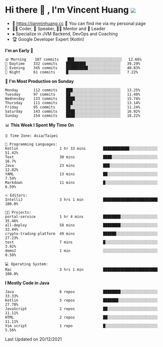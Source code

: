 # Hi there 👋 , I'm Vincent Huang ![](https://komarev.com/ghpvc/?username=Jian-Min-Huang)
- 💎 https://jianminhuang.cc 🙋 You can find me via my personal page
- 👨‍💻 Coder, 🎤 Speaker, 👨‍🏫 Mentor and 🚀 Leader
- ♠️ Specialize in JVM Backend, DevOps and Coaching
- 🏆 Google Developer Expert (Kotlin)

<!--START_SECTION:waka-->
**I'm an Early 🐤** 

```text
🌞 Morning    107 commits    ███░░░░░░░░░░░░░░░░░░░░░░   12.66% 
🌆 Daytime    332 commits    █████████░░░░░░░░░░░░░░░░   39.29% 
🌃 Evening    345 commits    ██████████░░░░░░░░░░░░░░░   40.83% 
🌙 Night      61 commits     █░░░░░░░░░░░░░░░░░░░░░░░░   7.22%

```
📅 **I'm Most Productive on Sunday** 

```text
Monday       112 commits    ███░░░░░░░░░░░░░░░░░░░░░░   13.25% 
Tuesday      97 commits     ██░░░░░░░░░░░░░░░░░░░░░░░   11.48% 
Wednesday    133 commits    ████░░░░░░░░░░░░░░░░░░░░░   15.74% 
Thursday     111 commits    ███░░░░░░░░░░░░░░░░░░░░░░   13.14% 
Friday       95 commits     ██░░░░░░░░░░░░░░░░░░░░░░░   11.24% 
Saturday     143 commits    ████░░░░░░░░░░░░░░░░░░░░░   16.92% 
Sunday       154 commits    ████░░░░░░░░░░░░░░░░░░░░░   18.22%

```


📊 **This Week I Spent My Time On** 

```text
⌚︎ Time Zone: Asia/Taipei

💬 Programming Languages: 
Kotlin                   1 hr 33 mins        ████████████░░░░░░░░░░░░░   51.42% 
Text                     30 mins             ████░░░░░░░░░░░░░░░░░░░░░   16.7% 
Java                     23 mins             ███░░░░░░░░░░░░░░░░░░░░░░   12.82% 
YAML                     13 mins             ██░░░░░░░░░░░░░░░░░░░░░░░   7.54% 
Markdown                 11 mins             █░░░░░░░░░░░░░░░░░░░░░░░░   6.59%

🔥 Editors: 
IntelliJ                 3 hrs 1 min         █████████████████████████   100.0%

🐱‍💻 Projects: 
portal-service           1 hr 4 mins         ████████░░░░░░░░░░░░░░░░░   35.46% 
all-deploy               58 mins             ████████░░░░░░░░░░░░░░░░░   32.44% 
crypto-trading-platform  49 mins             ██████░░░░░░░░░░░░░░░░░░░   27.23% 
test                     7 mins              █░░░░░░░░░░░░░░░░░░░░░░░░   3.92% 
demo2                    1 min               ░░░░░░░░░░░░░░░░░░░░░░░░░   0.58%

💻 Operating System: 
Mac                      3 hrs 1 min         █████████████████████████   100.0%

```

**I Mostly Code in Java** 

```text
Java                     6 repos             ████████░░░░░░░░░░░░░░░░░   33.33% 
Kotlin                   5 repos             ███████░░░░░░░░░░░░░░░░░░   27.78% 
JavaScript               2 repos             ██░░░░░░░░░░░░░░░░░░░░░░░   11.11% 
HTML                     2 repos             ██░░░░░░░░░░░░░░░░░░░░░░░   11.11% 
Vim script               1 repo              █░░░░░░░░░░░░░░░░░░░░░░░░   5.56%

```



 Last Updated on 20/12/2021
<!--END_SECTION:waka-->
